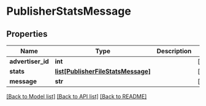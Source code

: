# PublisherStatsMessage

## Properties
Name | Type | Description | Notes
------------ | ------------- | ------------- | -------------
**advertiser_id** | **int** |  | [optional] 
**stats** | [**list[PublisherFileStatsMessage]**](PublisherFileStatsMessage.md) |  | [optional] 
**message** | **str** |  | [optional] 

[[Back to Model list]](../README.md#documentation-for-models) [[Back to API list]](../README.md#documentation-for-api-endpoints) [[Back to README]](../README.md)


